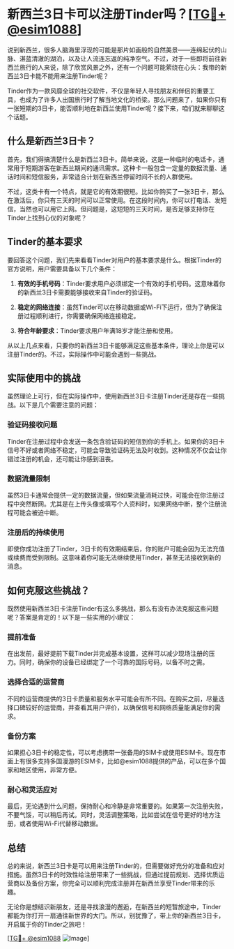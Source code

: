 # 新西兰3日卡可以注册Tinder吗？[[TG💪+ @esim1088](https://t.me/s/esim1088)]

说到新西兰，很多人脑海里浮现的可能是那片如画般的自然美景——连绵起伏的山脉、湛蓝清澈的湖泊，以及让人流连忘返的纯净空气。不过，对于一些即将前往新西兰旅行的人来说，除了欣赏风景之外，还有一个问题可能萦绕在心头：我带的新西兰3日卡能不能用来注册Tinder呢？

Tinder作为一款风靡全球的社交软件，不仅是年轻人寻找朋友和伴侣的重要工具，也成为了许多人出国旅行时了解当地文化的桥梁。那么问题来了，如果你只有一张短期的3日卡，能否顺利地在新西兰使用Tinder呢？接下来，咱们就来聊聊这个话题。

## 什么是新西兰3日卡？

首先，我们得搞清楚什么是新西兰3日卡。简单来说，这是一种临时的电话卡，通常用于短期游客在新西兰期间的通讯需求。这种卡一般包含一定量的数据流量、通话时间和短信服务，非常适合计划在新西兰停留时间不长的人群使用。

不过，这类卡有一个特点，就是它的有效期很短。比如你购买了一张3日卡，那么在激活后，你只有三天的时间可以正常使用。在这段时间内，你可以打电话、发短信，当然也可以用它上网。但问题是，这短短的三天时间，是否足够支持你在Tinder上找到心仪的对象呢？

## Tinder的基本要求

要回答这个问题，我们先来看看Tinder对用户的基本要求是什么。根据Tinder的官方说明，用户需要具备以下几个条件：

1. **有效的手机号码**：Tinder要求用户必须绑定一个有效的手机号码。这意味着你的新西兰3日卡需要能够接收来自Tinder的验证码。
   
2. **稳定的网络连接**：虽然Tinder可以在移动数据或Wi-Fi下运行，但为了确保注册过程顺利进行，你需要确保网络连接稳定。

3. **符合年龄要求**：Tinder要求用户年满18岁才能注册和使用。

从以上几点来看，只要你的新西兰3日卡能够满足这些基本条件，理论上你是可以注册Tinder的。不过，实际操作中可能会遇到一些挑战。

## 实际使用中的挑战

虽然理论上可行，但在实际操作中，使用新西兰3日卡注册Tinder还是存在一些挑战。以下是几个需要注意的问题：

### 验证码接收问题

Tinder在注册过程中会发送一条包含验证码的短信到你的手机上。如果你的3日卡信号不好或者网络不稳定，可能会导致验证码无法及时收到。这种情况不仅会让你错过注册的机会，还可能让你感到沮丧。

### 数据流量限制

虽然3日卡通常会提供一定的数据流量，但如果流量消耗过快，可能会在你注册过程中突然断网。尤其是在上传头像或填写个人资料时，如果网络中断，整个注册流程可能会被迫中断。

### 注册后的持续使用

即使你成功注册了Tinder，3日卡的有效期结束后，你的账户可能会因为无法充值或续费而受到限制。这意味着你可能无法继续使用Tinder，甚至无法接收到新的消息。

## 如何克服这些挑战？

既然使用新西兰3日卡注册Tinder有这么多挑战，那么有没有办法克服这些问题呢？答案是肯定的！以下是一些实用的小建议：

### 提前准备

在出发前，最好提前下载Tinder并完成基本设置，这样可以减少现场注册的压力。同时，确保你的设备已经绑定了一个可靠的国际号码，以备不时之需。

### 选择合适的运营商

不同的运营商提供的3日卡质量和服务水平可能会有所不同。在购买之前，尽量选择口碑较好的运营商，并查看其用户评价，以确保信号和网络质量能满足你的需求。

### 备份方案

如果担心3日卡的稳定性，可以考虑携带一张备用的SIM卡或使用ESIM卡。现在市面上有很多支持多国漫游的ESIM卡，比如@esim1088提供的产品，可以在多个国家和地区使用，非常方便。

### 耐心和灵活应对

最后，无论遇到什么问题，保持耐心和冷静是非常重要的。如果第一次注册失败，不要气馁，可以稍后再试。同时，灵活调整策略，比如尝试在信号更好的地方注册，或者使用Wi-Fi代替移动数据。

## 总结

总的来说，新西兰3日卡是可以用来注册Tinder的，但需要做好充分的准备和应对措施。虽然3日卡的时效性给注册带来了一些挑战，但通过提前规划、选择优质运营商以及备份方案，你完全可以顺利完成注册并在新西兰享受Tinder带来的乐趣。

无论你是想结识新朋友，还是寻找浪漫的邂逅，在新西兰的短暂旅途中，Tinder都能为你打开一扇通往新世界的大门。所以，别犹豫了，带上你的新西兰3日卡，开启属于你的Tinder之旅吧！

[[TG💪+ @esim1088](https://t.me/s/esim1088) ![Image](https://i.postimg.cc/4NQfJmqS/Snipaste-2025-05-13-00-14-12.png)]